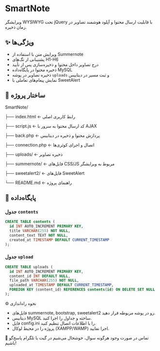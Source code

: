 # SmartNote
ویرایشگر WYSIWYG تحت jQuery با قابلیت ارسال محتوا و آپلود هوشمند تصاویر در زمان ذخیره.

## ✨ ویژگی‌ها
- ویرایش متن با استفاده از Summernote
- پشتیبانی از تگ‌های H1-H6
- درج تصاویر داخل محتوا و ذخیره‌سازی پس از تأیید
- ذخیره محتوا در پایگاه‌داده MySQL
- ذخیره تصاویر در پوشه `uploads` و ثبت مسیر در دیتابیس
- نمایش پیغام‌های تعاملی با SweetAlert


## 🧱 ساختار پروژه
SmartNote/

├── index.html ← رابط کاربری اصلی

├── script.js ← کد ارسال محتوا به سرور با AJAX

├── back.php ← پردازش محتوا و ذخیره در دیتابیس

├── connection.php ← اتصال و اجرای کوئری‌ها

├── uploads/ ← ذخیره تصاویر

├── summernote/ ← فایل‌های CSS/JS مربوط به ویرایشگر

├── sweetalert2/ ← فایل‌های SweetAlert

└── README.md ← راهنمای پروژه


## 🧪 پایگاه‌داده


### جدول `contents`
```sql
CREATE TABLE contents (
  id INT AUTO_INCREMENT PRIMARY KEY,
  title VARCHAR(255) NOT NULL,
  content_text TEXT NOT NULL,
  created_at TIMESTAMP DEFAULT CURRENT_TIMESTAMP
);
```
### جدول `upload`
```sql
CREATE TABLE uploads (
  id INT AUTO_INCREMENT PRIMARY KEY,
  content_id INT DEFAULT NULL,
  file_path VARCHAR(255) NOT NULL,
  uploaded_at TIMESTAMP DEFAULT CURRENT_TIMESTAMP,
  FOREIGN KEY (content_id) REFERENCES contents(id) ON DELETE SET NULL
);
```

⚙️ نحوه راه‌اندازی
- فایل‌های summernote, bootstrap, sweetalert2 رو در پوشه مربوطه قرار دهید.
- دیتابیس MySQL ساخته و جداول را اجرا کنید.
- فایل config.ini را با اطلاعات اتصال تنظیم کنید.
- پروژه را در محیط لوکال (XAMPP/WAMP) اجرا نمایید.

📮 تماس
در صورت وجود هرگونه سوال، خوشحال می‌شیم در گیت یا تلگرام پاسخ‌گو باشیم!